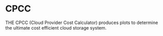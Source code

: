 # CPCC
THE CPCC (Cloud Provider Cost Calculator) produces plots to determine the ultimate cost efficient cloud storage system.
